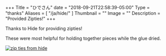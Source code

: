 +++
Title = "ひでさん"
date = "2018-09-21T22:58:39-05:00"
Type = "thanks"
Aliases = [
    "/ja/hide/"
]
Thumbnail = ""
Image = ""
Description = "Provided Zipties!"
+++

Thanks to Hide for providing zipties!

These were most helpful for holding together pieces while the glue dried.

[![zip ties from hide](//b.robnugen.com/art/marble_track_3/creators/thumbs/zip_ties_from_hide.jpg)](//b.robnugen.com/art/marble_track_3/creators/zip_ties_from_hide.jpg)
